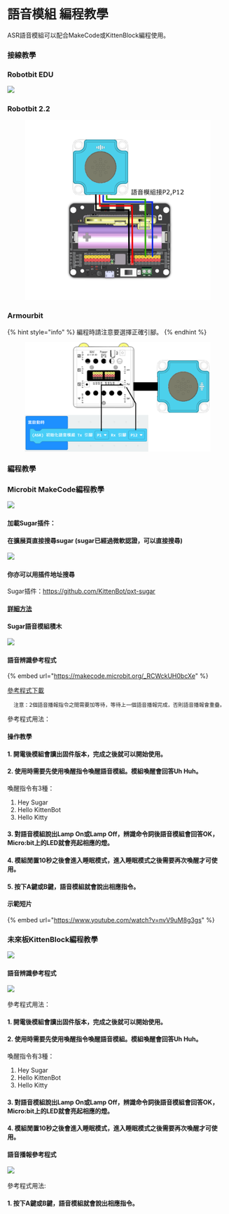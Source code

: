 # 語音模組 編程教學

ASR語音模組可以配合MakeCode或KittenBlock編程使用。

### 接線教學

### Robotbit EDU

![](https://kittenbothk.readthedocs.io/en/latest/\_images/asr\_robotbit\_edu.png)

### Robotbit 2.2

<figure><img src="../../.gitbook/assets/asr_robotbit.png" alt=""><figcaption></figcaption></figure>

### Armourbit

{% hint style="info" %}
編程時請注意要選擇正確引腳。
{% endhint %}

<figure><img src="../../.gitbook/assets/armourbit_asr_wiring.png" alt=""><figcaption></figcaption></figure>

### 編程教學

### Microbit MakeCode編程教學

![](https://kittenbothk.readthedocs.io/en/latest/\_images/mcbanner15.png)

#### 加載Sugar插件：

#### 在擴展頁直接搜尋sugar (sugar已經過微軟認證，可以直接搜尋)

![](https://kittenbothk.readthedocs.io/en/latest/\_images/sugar\_search.gif)

#### 你亦可以用插件地址搜尋

Sugar插件：https://github.com/KittenBot/pxt-sugar

#### [詳細方法](../../programmingplatforms/makecode/kittenbotandmakecode.md)

#### Sugar語音模組積木

![](https://kittenbothk.readthedocs.io/en/latest/\_images/asr\_sugar\_1.png)

#### 語音辨識參考程式

{% embed url="https://makecode.microbit.org/_RCWckUH0bcXe" %}

[參考程式下載](https://makecode.microbit.org/\_RCWckUH0bcXe)

```
  注意：2個語音播報指令之間需要加等待，等待上一個語音播報完成，否則語音播報會重疊。
```

參考程式用法：

#### 操作教學

#### 1. 開電後模組會讀出固件版本，完成之後就可以開始使用。

#### 2. 使用時需要先使用喚醒指令喚醒語音模組。模組喚醒會回答Uh Huh。

喚醒指令有3種：

1. Hey Sugar
2. Hello KittenBot
3. Hello Kitty

#### 3. 對語音模組說出Lamp On或Lamp Off，辨識命令詞後語音模組會回答OK，Micro:bit上的LED就會亮起相應的燈。

#### 4. 模組閒置10秒之後會進入睡眠模式，進入睡眠模式之後需要再次喚醒才可使用。

#### 5. 按下A鍵或B鍵，語音模組就會說出相應指令。

#### 示範短片

{% embed url="https://www.youtube.com/watch?v=nvV9uM8g3gs" %}

### 未來板KittenBlock編程教學

![](https://kittenbothk.readthedocs.io/en/latest/\_images/kbbanner9.png)

#### 語音辨識參考程式

![](https://kittenbothk.readthedocs.io/en/latest/\_images/asr\_code2.png)

參考程式用法：

#### 1. 開電後模組會讀出固件版本，完成之後就可以開始使用。

#### 2. 使用時需要先使用喚醒指令喚醒語音模組。模組喚醒會回答Uh Huh。

喚醒指令有3種：

1. Hey Sugar
2. Hello KittenBot
3. Hello Kitty

#### 3. 對語音模組說出Lamp On或Lamp Off，辨識命令詞後語音模組會回答OK，Micro:bit上的LED就會亮起相應的燈。

#### 4. 模組閒置10秒之後會進入睡眠模式，進入睡眠模式之後需要再次喚醒才可使用。

#### 語音播報參考程式

![](https://kittenbothk.readthedocs.io/en/latest/\_images/asr\_code4.png)

參考程式用法:

#### 1. 按下A鍵或B鍵，語音模組就會說出相應指令。
